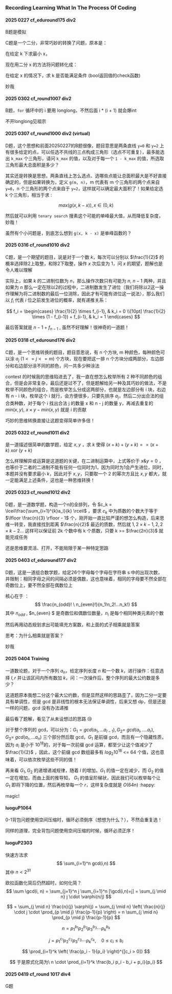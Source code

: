 

### Recording Learning What In The Process Of Coding

#### 2025 0227 cf_eduround175 div2

B题是模拟

C题是一个二分，非常巧妙的转换了问题，原本是：

在给定 k 下求最小 x，

现在用二分 x 的方法将问题转化成：

在给定 x 的情况下，求 k 是否能满足条件 (bool返回值的check函数)

妙哉

#### 2025 0302 cf_round1007 div2

B题，`for` 循环中的 i 要用 longlong，不然后面 i * (i + 1) 就会爆int

不开longlong见祖宗

#### 2025 0307 cf_round1000 div2 (virtual)

D题，这个思想和前面20250227的B题很像，题目意思是两条直线 `y=0` 和 `y=2` 上有很多给定的点，可以任选不共线的三点构成三角形（选点不可重复），最多能选出 `k_max` 个三角形，请问 `k_max` 的值，以及对于每一个 `1 - k_max` 的值，所选取三角形最大总面积是多少？

其实还是转换是思想，两条直线上怎么选点、选哪些点能让总面积最大是不好直接确定的，但是如果转换为，定义 `g(m, n)`，m 代表有 m 个三角形的两个点来自 `y=0`，n 个三角形的两个点来自于 `y=2`，这样就可以确定最大面积了！如果给定选 k 个三角形，相当于求 :

$$
max(g(x, k - x)), x\in(0,k)
$$

然后就可以利用 `tenary search` 搜素这个可能的单峰最大值，从而降低复杂度，妙哉！

虽然有个小问题是，到底怎么想到 `g(x, k - x)` 是单峰函数的？

#### 2025 0316 cf_round1010 div2

C题，是一个期望的题目，说是对于一个数 $k$，每次可以分别以 $\frac{1}{2}$ 的概率选择除2上取整，和除2下取整，操作 $x$ 次后变为 1，问 $x$ 的期望，题解也是令人难以理解

实际上，如果 $k$ 的二进制位数为 $n$，那么操作次数只有可能为 $n$, $n - 1$ 两种，并且如果为 $n$ 那么一定在除以2的过程中，二进制数发生了进位（我们将除以2这一操作理解为将二进制数的最后一位消除，因此才有可能有进位这一说法），那么我们以 $f_i$ 代表 $i$ 位之前发生进位的概率，就有递推关系：

$$
f_i =
\begin{cases} 
\frac{1}{2} \times f_{i-1}, & k_i = 0 \\[10pt]
\frac{1}{2} \times (1 - f_{i-1}) + f_{i-1}, & k_i = 1
\end{cases}
$$

最后答案就是 $n - 1 + f_{n -1}$ , 虽然不好理解！很神奇的一道题！

#### 2025 0318 cf_eduround176 div2

C题，是一个思维转换的题目，题目意思说，有 n 个方块, m 种颜色，每种颜色可以涂 $a_j$ ($1 <= j <= m$) 个方块，现在要把这一排 n 个方块分成两部分，左边部分和右边部分涂不同的颜色，问一共多少种涂法

contest 的时候我的思维陷进去了，我一直在想怎么枚举所有 2 种不同颜色的组合，但是会非常复杂，最后还是过不了，但是题解给另一种及其巧妙的做法，不是枚举不同颜色的组合，而是枚举怎么分成这两部分，也就是左边部分有 i 块，右边有 n - i 块，枚举这个 i 就行，会方便很多，只要先排序 $a_j$，然后二分出合法的组合类种数，对于每个 i 找出合法 j 的数量 x 和 n - j 的数量 y，再减去重复的 $min(x, y)$, $x \times y - min(x, y)$ 就是 i 的贡献

巧妙的思维转换直接让这题变得简单许多倍！

#### 2025 0322 cf_round1011 div2

是一道描述很简单的数学题，给定 $x, y$ ，求 $k$ 使得 $(x + k) + (y + k) == (x + k) \ xor\ (y + k)$ 

怎么样理解异或运算是这道题的关键，在二进制运算中，上式等价于 $x \& y = 0$ ，也等价于二者的二进制不能有任何一位同时为1，因为同时为1会产生进位，同时，本题并没有要求最小 $k$，因此对于 $x,y$，只要取一个 2 的幂次方且比 $x, y$ 都大，就一定能满足上述条件，这也是一种思维转换！ 

#### 2025 0323 cf_round1012 div2

D题，是一道数学题，构造一个n的全排列，令 $c_k = \lceil\frac{\sum_{i=1}^{k}a_i}{k} \rceil$ ，要求 $c_k$ 中为质数的个数大于等于 $\lfloor \frac{n}{3} \rfloor - 1$ 个，刚开始一直比较严谨的想怎么构造，后来思维一转变，我直接找到距离 $\frac{n}{2}$ 最近的质数，然后就 $1, 2\times k-1,2,2\times k - 2 ...$ 这样可以保证前 2k 个数中有 k 个质数，只要 k >= $\frac{2n}{3}$  就能完成任务

还是思维要灵活、打开，不能局限于某一种特定思路

#### 2025 0403 cf_eduround177 div2

D题，这是一道组合数学题，给定26个字母每个字母在字符串 s 中的出现次数，并限制：相同字母之间的间隔必须是偶数，这也意味着，相同的字母要不然全部在奇数位上，要不然全部在偶数位上

核心在于 ：
$$
\frac{n_{odd}! \ n_{even}!}{n_1!n_2!...n_k!}
$$
其中 $n_{odd}$ , $n_{even} $ 是奇数位和偶数位数量，$n_i$ 是每个相同种类元素的个数

然后再用动态规划求出可能填充方案数，和上面的式子相乘就是答案

思考：为什么相乘就是答案？

妙哉

#### 2025 0404 Training

一道数论题，对于一个序列 $a_n$，给定序列长度 $n$ 和一个数 $k$，进行操作：任意选择 $l, r$ 并让该区间内所有数加 $k$，问：一次操作后，整个序列的最大公约数是多少？

这道题原本我想二分这个最大公约数，但是显然这样的思路歪了，因为二分一定要具有单调性，但是 gcd 是非线性的根本无法保证单调性，后来又想 dp，但是还是一样的问题，gcd 没有办法递推

最后看了题解，看见了从未设想过的思路 :cry:

对于整个序列的 gcd，可以分为：$G_1= gcd(a_1, ...a_{l-1}), G_2= \ gcd(a_l, ....a_r), G_3= \ gcd(a_r,... a_n)$ 三个部分然后取 gcd，$G_1$ 是前缀 gcd，而且有一个隐藏性质，因为 $a_i$ 是小于 $10^{18}$的，对于每一次前缀 gcd 运算，都至少让这个值减少了 $\frac{1}{2}$ ，因此，这个前缀 gcd 数组最多有 $log_2{10^{18}}$ <= 64 个值，这也意味着，可以依次枚举这些不同的值！

再来看 $G_1, G_2$ 的递增递减规律，随着 $l$ 的增加，$G_1$ 的值一定在减少，而 $G_2$ 的值一定在增加，而由上面的推导知， $G_1$ 的值呈阶梯状，因此我们可以枚举每个让 $G_1$ 即将下降的位置，然后再枚举每一个 $r$，这样复杂度就是 $O(64n)$ :happy:

magic!

#### luoguP1064

0-1背包问题使用空间压缩时，循环必须倒序（想想为什么？），不然会重复选！

同样的道理，完全背包问题使用空间压缩的时候，循环必须正序！

#### luoguP2303

快速方法求
$$
\sum_{i=1}^n gcd(i,n)
$$
其中 $n < 2^{31}$

欧拉函数化简后仍然超时，如何化简？
$$
\sum \gcd(i, n) = \sum_{j=1}^n j \sum_{i=1}^n [\gcd(i,n)=j]
= \sum_{j \mid n} j \cdot \varphi(n/j)
$$

$$
= \sum_{j \mid n} \frac{n}{j} \varphi(j)
= \sum_{j \mid n} \left( \frac{n}{j} \cdot j \cdot \prod_{p \mid j} \frac{p-1}{p} \right)
= n \sum_{j \mid n} \prod_{p \mid j} \frac{p-1}{p}
$$

$$
n = p_1^{b_1} p_2^{b_2} p_3^{b_3} \cdots p_k^{b_k}
$$

$$
j = p_1^{c_1} p_2^{c_2} p_3^{c_3} \cdots p_k^{c_k}, \quad 0 \leq c_i \leq b_i
$$

$$
\prod_{i=1}^k \left( \frac{p_i - 1}{p_i} \right)^{[c_i > 0]}
$$

$$
于是原式化简为\  n \cdot \prod_{i=1}^k \frac{b_i p_i - b_i + p_i}{p_i}
$$

#### 2025 0419 cf_round 1017 div4

G题
